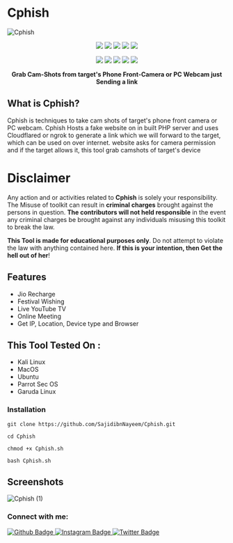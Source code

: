 # Cphish
![Cphish](https://github.com/user-attachments/assets/3e2a6cce-a1d0-40d2-ac6a-b54b3a0e5f09)
<p align="center">
  <img src="https://img.shields.io/badge/Version-1.2.3-green?style=for-the-badge">
  <img src="https://img.shields.io/github/license/SajidIbnNayeem/Cphish?style=for-the-badge">
  <img src="https://img.shields.io/github/stars/SajidIbnNayeem/Cphish?style=for-the-badge">
  <img src="https://img.shields.io/github/issues/SajidIbnNayeem/Cphish?color=red&style=for-the-badge">
  <img src="https://img.shields.io/github/forks/SajidIbnNayeem/Cphish?color=teal&style=for-the-badge">
</p>
<p align="center">
  <img src="https://img.shields.io/badge/Author-SajidIbnNayeem-blue?style=flat-square">
  <img src="https://img.shields.io/badge/Open%20Source-Yes-darkgreen?style=flat-square">
  <img src="https://img.shields.io/badge/Maintained%3F-Yes-lightblue?style=flat-square">
  <img src="https://img.shields.io/badge/Written%20In-Bash-darkcyan?style=flat-square">
  <img src="https://hits.seeyoufarm.com/api/count/incr/badge.svg?url=https%3A%2F%2Fgithub.com%2Fhtr-tech%2Fzphisher&title=Visitors&edge_flat=false"/></a>
</p>

<p align="center"><b>Grab Cam-Shots from target's Phone Front-Camera or PC Webcam just Sending a link </b></p>

## What is Cphish?
Cphish is techniques to take cam shots of target's phone front camera or PC webcam. Cphish Hosts a fake website on in built PHP server and uses Cloudflared or ngrok to generate a link which we will forward to the target, which can be used on over internet. website asks for camera permission and if the target allows it, this tool grab camshots of target's device

# Disclaimer
<p>Any action and or activities related to <b>Cphish</b> is solely your responsibility. The Misuse of toolkit can result in <b>criminal charges</b> brought against the persons in question. <b>The contributors will not held responsible</b> in the event any criminal charges be brought against any individuals misusing this toolkit to break the law.</p>
<b>This Tool is made for educational purposes only</b>. Do not attempt to violate the law with anything contained here. <b>If this is your intention, then Get the hell out of her</b>!

## Features
<ul>
  <li>Jio Recharge</li>
  <li>Festival Wishing</li>
  <li>Live YouTube TV</li>
  <li>Online Meeting</li>
  <li>Get IP, Location, Device type and Browser</li>
</ul>

## This Tool Tested On :
<ul>
  <li>Kali Linux</li>
  <li>MacOS</li>
  <li>Ubuntu</li>
  <li>Parrot Sec OS</li>
  <li>Garuda Linux</li>
</ul>

### Installation
```
git clone https://github.com/SajidibnNayeem/Cphish.git
```
```
cd Cphish
```
```
chmod +x Cphish.sh
```
```
bash Cphish.sh
```
## Screenshots

![Cphish (1)](https://github.com/user-attachments/assets/bae24884-5827-459a-b5b4-af1d09f47ec8)

### Connect with me:
<div id="badges">
  <a href="https://github.com/SajidIbnNayeem">
    <img src="https://img.shields.io/badge/Github-white?style=for-the-badge&logo=Github&logoColor=black" alt="Github Badge"/>
  </a>
  
   <a href="https://www.instagram.com/sajid_ibn_nayeem?igsh=MXdnNmttb292MnFuaQ==">
    <img src="https://img.shields.io/badge/Instagram-purple?style=for-the-badge&logo=instagram&logoColor=white" alt="Instagram Badge"/>
  </a>
   
   <a href="https://twitter.com/Sajid_nayeem_">
    <img src="https://img.shields.io/badge/Twitter-blue?style=for-the-badge&logo=twitter&logoColor=white" alt="Twitter Badge"/>
  </a>
</div>




